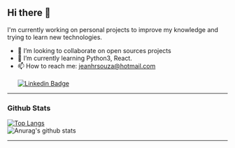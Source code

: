 ## Hi there 👋


I'm currently working on personal projects to improve my knowledge and trying to learn new technologies.

- 👯 I’m looking to collaborate on open sources projects
- 🌱 I’m currently learning Python3, React.
- 📫 How to reach me: jeanhrsouza@hotmail.com <br/><br/>
[![Linkedin Badge](https://img.shields.io/badge/-LinkedIn-blue?style=flat-square&logo=Linkedin&logoColor=white&link=https://www.linkedin.com/in/jeanhrsouza)](https://www.linkedin.com/in/jeanhrsouza)

---
### Github Stats
[![Top Langs](https://github-readme-stats.vercel.app/api/top-langs/?username=jeanhrsouza&layout=compact&theme=dark)](https://github.com/anuraghazra/github-readme-stats) <br/>
![Anurag's github stats](https://github-readme-stats.vercel.app/api?username=jeanhrsouza&show_icons=true&theme=dark)

---
<!--
**jeanhrsouza/jeanhrsouza** is a ✨ _special_ ✨ repository because its `README.md` (this file) appears on your GitHub profile.

Here are some ideas to get you started:

- 🔭 I’m currently working on ...
- 🤔 I’m looking for help with ...
- 💬 Ask me about ...
- 😄 Pronouns: ...
- ⚡ Fun fact: ...
-->



